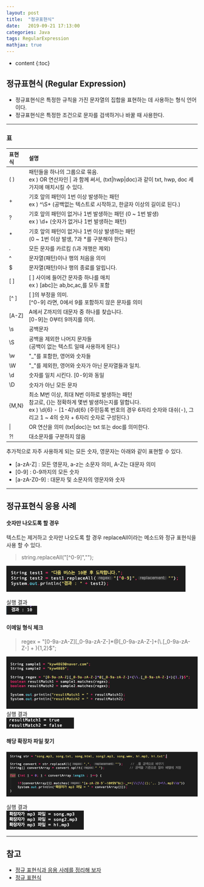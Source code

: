 ```yaml
---
layout: post
title:  "정규표현식"
date:   2019-09-21 17:13:00
categories: Java
tags: RegularExpression
mathjax: true
---
```


* content
{:toc}

## 정규표현식 (Regular Expression)
- 정규표현식은 특정한 규칙을 가진 문자열의 집합을 표현하는 데 사용하는 형식 언어이다.
- 정규표현식은 특정한 조건으로 문자를 검색하거나 바꿀 때 사용한다.  






---
### 표
| 표현식 | 설명 |
|:--------|:--------|
| ( )   | 패턴들을 하나의 그룹으로 묶음. <br> ex ) OR 연산자인 \| 과 함께 써서, (txt\|hwp\|doc)과 같이 txt, hwp, doc 세가지에 매치시킬 수 있다. |
| + | 기호 앞의 패턴이 1번 이상 발생하는 패턴 <br> ex ) ^\S+ (공백없는 텍스트로 시작하고, 한글자 이상의 길이로 된다.) |  
| ? | 기호 앞의 패턴이 없거나 1번 발생하는 패턴 (0 ~ 1번 발생) <br> ex ) \d+ (숫자가 없거나 1번 발생하는 패턴) |  
| * | 기호 앞의 패턴이 없거나 1번 이상 발생하는 패턴 <br> (0 ~ 1번 이상 발생, ?과 *를 구분해야 한다.) |  
| . | 모든 문자를 카르킴 (\과 개행은 제외)|  
| ^ | 문자열(패턴)이나 행의 처음을 의미|  
| $ | 문자열(패턴)이나 행의 종료를 알립니다.|  
| [ ] | [ ] 사이에 들어간 문자중 하나를 매치 <br> ex ) [abc]는 ab,bc,ac,를 모두 포함|  
| [^ ] | [ ]의 부정을 의미. <br> [^0-9] 라면, 0에서 9를 포함하지 않은 문자를 의미|  
| [A-Z] | A에서 Z까지의 대문자 중 하나를 찾습니다. <br> [0-9]는 0부터 9까지를 의미.|  
| \s | 공백문자 |  
| \S | 공백을 제외한 나머지 문자들 <br> (공백이 없는 텍스트 일때 사용하게 된다.)|  
| \w | "_"를 포함한, 영어와 숫자들|  
| \W | "_"를 제외한, 영어와 숫자가 아닌 문자열들과 일치.|  
| \d | 숫자를 일치 시킨다. [0-9]와 동일 |  
| \D | 숫자가 아닌 모든 문자 |  
| {M,N} | 최소 M번 이상, 최대 N번 이하로 발생하는 패턴 <br> 참고로, {}는 정확하게 몇번 발생하는지를 말합니다. <br> ex ) \d{6} \- [1-4]\d{6} (주민등록 번호의 경우 6자리 숫자와 대쉬(-), 그리고 1 ~ 4의 숫자 + 6자리 숫자로 구성된다.) |  
| \| | OR 연산을 의미 (txt\|doc)는 txt 또는 doc를 의미한다. |  
| ?! | 대소문자를 구분하지 않음 |  

추가적으로 자주 사용하게 되는 모든 숫자, 영문자는 아래와 같이 표현할 수 있다.
- [a-zA-Z] : 모든 영문자, a-z는 소문자 의미, A-Z는 대문자 의미
- [0-9] : 0-9까지의 모든 숫자
- [a-zA-Z0-9] : 대문자 및 소문자의 영문자와 숫자



---
## 정규표현식 응용 사례
#### 숫자만 나오도록 할 경우
텍스트는 제거하고 숫자만 나오도록 할 경우 replaceAll이라는 메소드와 정규 표현식을 사용 할 수 있다.
> string.replaceAll("[^0-9]","");

![trace](/img/regular1.png)

실행 결과  
![trace](/img/regular2.png)

#### 이메일 형식 체크
> regex = "[0-9a-zA-Z][_0-9a-zA-Z-]*@[_0-9a-zA-Z-]+(\\.[_0-9a-zA-Z-] + ){1,2}$";

![trace](/img/regular3.png)
실행 결과  
![trace](/img/regular4.png)

#### 해당 확장차 파일 찾기
![trace](/img/regular5.png)

실행 결과  
![trace](/img/regular6.png)


---
## 참고  

* [정규 표현식과  응용 사례를 정리해 보자](https://developer88.tistory.com/89?category=219608)  
* [정규 표현식](https://developer88.tistory.com/89?category=219608)  
